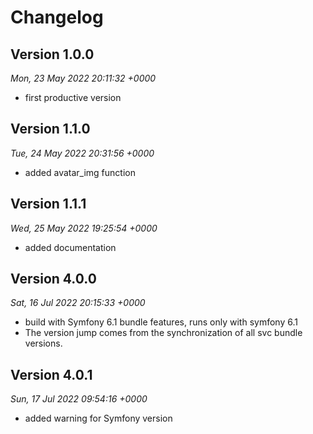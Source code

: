 # Changelog

## Version 1.0.0
*Mon, 23 May 2022 20:11:32 +0000*
- first productive version

## Version 1.1.0
*Tue, 24 May 2022 20:31:56 +0000*
- added avatar_img function

## Version 1.1.1
*Wed, 25 May 2022 19:25:54 +0000*
- added documentation

## Version 4.0.0
*Sat, 16 Jul 2022 20:15:33 +0000*
- build with Symfony 6.1 bundle features, runs only with symfony 6.1
- The version jump comes from the synchronization of all svc bundle versions.


## Version 4.0.1
*Sun, 17 Jul 2022 09:54:16 +0000*
- added warning for Symfony version
